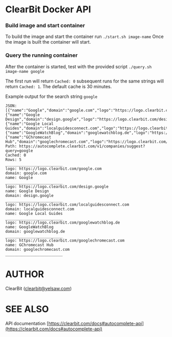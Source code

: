 # ClearBit Docker API

### Build image and start container
To build the image and start the container run `./start.sh image-name`
Once the image is built the container will start.

### Query the running container
After the container is started, test with the provided script 
`./query.sh image-name google`

The first run will return `Cached: 0` subsequent runs for the 
same strings  will return `Cached: 1`.
The default cache is 30 minutes. 

Example output for the search string `google`


```
JSON: [{"name":"Google","domain":"google.com","logo":"https://logo.clearbit.com/google.com"},{"name":"Google Design","domain":"design.google","logo":"https://logo.clearbit.com/design.google"},{"name":"Google Local Guides","domain":"localguidesconnect.com","logo":"https://logo.clearbit.com/localguidesconnect.com"},{"name":"GoogleWatchBlog","domain":"googlewatchblog.de","logo":"https://logo.clearbit.com/googlewatchblog.de"},{"name":"GChromecast Hub","domain":"googlechromecast.com","logo":"https://logo.clearbit.com/googlechromecast.com"}]
Path: https://autocomplete.clearbit.com/v1/companies/suggest?query=google
Cached: 0
Rows: 5
_________________________
logo: https://logo.clearbit.com/google.com
domain: google.com
name: Google
_________________________
logo: https://logo.clearbit.com/design.google
name: Google Design
domain: design.google
_________________________
logo: https://logo.clearbit.com/localguidesconnect.com
domain: localguidesconnect.com
name: Google Local Guides
_________________________
logo: https://logo.clearbit.com/googlewatchblog.de
name: GoogleWatchBlog
domain: googlewatchblog.de
_________________________
logo: https://logo.clearbit.com/googlechromecast.com
name: GChromecast Hub
domain: googlechromecast.com
_________________________

```

# AUTHOR

ClearBit (clearbit@yelsaw.com)

# SEE ALSO

API documentation
[https://clearbit.com/docs#autocomplete-api](https://clearbit.com/docs#autocomplete-api)
